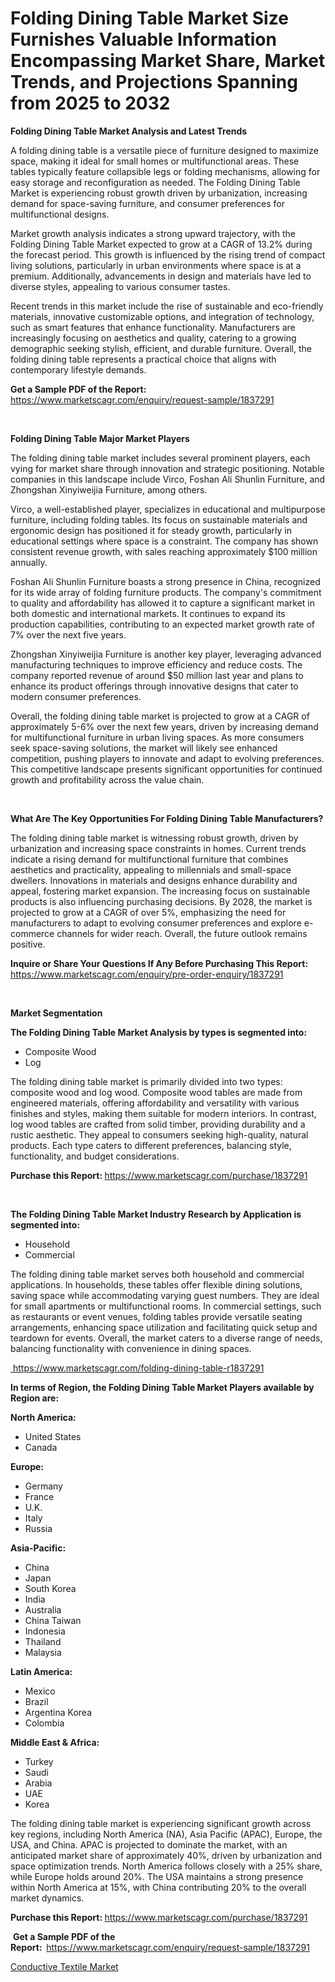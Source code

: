 <p><h1>Folding Dining Table Market Size Furnishes Valuable Information Encompassing Market Share, Market Trends, and Projections Spanning from 2025 to 2032</h1></p><p><strong>Folding Dining Table Market Analysis and Latest Trends</strong></p>
<p><p>A folding dining table is a versatile piece of furniture designed to maximize space, making it ideal for small homes or multifunctional areas. These tables typically feature collapsible legs or folding mechanisms, allowing for easy storage and reconfiguration as needed. The Folding Dining Table Market is experiencing robust growth driven by urbanization, increasing demand for space-saving furniture, and consumer preferences for multifunctional designs.</p><p>Market growth analysis indicates a strong upward trajectory, with the Folding Dining Table Market expected to grow at a CAGR of 13.2% during the forecast period. This growth is influenced by the rising trend of compact living solutions, particularly in urban environments where space is at a premium. Additionally, advancements in design and materials have led to diverse styles, appealing to various consumer tastes.</p><p>Recent trends in this market include the rise of sustainable and eco-friendly materials, innovative customizable options, and integration of technology, such as smart features that enhance functionality. Manufacturers are increasingly focusing on aesthetics and quality, catering to a growing demographic seeking stylish, efficient, and durable furniture. Overall, the folding dining table represents a practical choice that aligns with contemporary lifestyle demands.</p></p>
<p><strong>Get a Sample PDF of the Report:&nbsp;</strong> <a href="https://www.marketscagr.com/enquiry/request-sample/1837291?utm_campaign=3368&utm_medium=2&utm_source=Github&utm_content=ia&utm_term=05042025&utm_id=folding-dining-table">https://www.marketscagr.com/enquiry/request-sample/1837291</a></p>
<p>&nbsp;</p>
<p><strong>Folding Dining Table Major Market Players</strong></p>
<p><p>The folding dining table market includes several prominent players, each vying for market share through innovation and strategic positioning. Notable companies in this landscape include Virco, Foshan Ali Shunlin Furniture, and Zhongshan Xinyiweijia Furniture, among others.</p><p>Virco, a well-established player, specializes in educational and multipurpose furniture, including folding tables. Its focus on sustainable materials and ergonomic design has positioned it for steady growth, particularly in educational settings where space is a constraint. The company has shown consistent revenue growth, with sales reaching approximately $100 million annually.</p><p>Foshan Ali Shunlin Furniture boasts a strong presence in China, recognized for its wide array of folding furniture products. The company's commitment to quality and affordability has allowed it to capture a significant market in both domestic and international markets. It continues to expand its production capabilities, contributing to an expected market growth rate of 7% over the next five years.</p><p>Zhongshan Xinyiweijia Furniture is another key player, leveraging advanced manufacturing techniques to improve efficiency and reduce costs. The company reported revenue of around $50 million last year and plans to enhance its product offerings through innovative designs that cater to modern consumer preferences.</p><p>Overall, the folding dining table market is projected to grow at a CAGR of approximately 5-6% over the next few years, driven by increasing demand for multifunctional furniture in urban living spaces. As more consumers seek space-saving solutions, the market will likely see enhanced competition, pushing players to innovate and adapt to evolving preferences. This competitive landscape presents significant opportunities for continued growth and profitability across the value chain.</p></p>
<p>&nbsp;</p>
<p><strong>What Are The Key Opportunities For Folding Dining Table Manufacturers?</strong></p>
<p><p>The folding dining table market is witnessing robust growth, driven by urbanization and increasing space constraints in homes. Current trends indicate a rising demand for multifunctional furniture that combines aesthetics and practicality, appealing to millennials and small-space dwellers. Innovations in materials and designs enhance durability and appeal, fostering market expansion. The increasing focus on sustainable products is also influencing purchasing decisions. By 2028, the market is projected to grow at a CAGR of over 5%, emphasizing the need for manufacturers to adapt to evolving consumer preferences and explore e-commerce channels for wider reach. Overall, the future outlook remains positive.</p></p>
<p><strong>Inquire or Share Your Questions If Any Before Purchasing This Report:</strong> <a href="https://www.marketscagr.com/enquiry/pre-order-enquiry/1837291?utm_campaign=3368&utm_medium=2&utm_source=Github&utm_content=ia&utm_term=05042025&utm_id=folding-dining-table">https://www.marketscagr.com/enquiry/pre-order-enquiry/1837291</a></p>
<p>&nbsp;</p>
<p><strong>Market Segmentation</strong></p>
<p><strong>The Folding Dining Table Market Analysis by types is segmented into:</strong></p>
<p><ul><li>Composite Wood</li><li>Log</li></ul></p>
<p><p>The folding dining table market is primarily divided into two types: composite wood and log wood. Composite wood tables are made from engineered materials, offering affordability and versatility with various finishes and styles, making them suitable for modern interiors. In contrast, log wood tables are crafted from solid timber, providing durability and a rustic aesthetic. They appeal to consumers seeking high-quality, natural products. Each type caters to different preferences, balancing style, functionality, and budget considerations.</p></p>
<p><strong>Purchase this Report:&nbsp;</strong><a href="https://www.marketscagr.com/purchase/1837291?utm_campaign=3368&utm_medium=2&utm_source=Github&utm_content=ia&utm_term=05042025&utm_id=folding-dining-table">https://www.marketscagr.com/purchase/1837291</a></p>
<p>&nbsp;</p>
<p><strong>The Folding Dining Table Market Industry Research by Application is segmented into:</strong></p>
<p><ul><li>Household</li><li>Commercial</li></ul></p>
<p><p>The folding dining table market serves both household and commercial applications. In households, these tables offer flexible dining solutions, saving space while accommodating varying guest numbers. They are ideal for small apartments or multifunctional rooms. In commercial settings, such as restaurants or event venues, folding tables provide versatile seating arrangements, enhancing space utilization and facilitating quick setup and teardown for events. Overall, the market caters to a diverse range of needs, balancing functionality with convenience in dining spaces.</p></p>
<p><a href="https://www.marketscagr.com/folding-dining-table-r1837291?utm_campaign=3368&utm_medium=2&utm_source=Github&utm_content=ia&utm_term=05042025&utm_id=folding-dining-table">&nbsp;https://www.marketscagr.com/folding-dining-table-r1837291</a></p>
<p><strong>In terms of Region, the Folding Dining Table Market Players available by Region are:</strong></p>
<p>
    <p> <strong> North America: </strong>
        <ul>
            <li>United States</li>
            <li>Canada</li>
        </ul>
        </p> 
    <p> <strong> Europe: </strong>
        <ul>
            <li>Germany</li>
            <li>France</li>
            <li>U.K.</li>
            <li>Italy</li>
            <li>Russia</li>
        </ul>
        </p> 
    <p> <strong> Asia-Pacific: </strong>
        <ul>
            <li>China</li>
            <li>Japan</li>
            <li>South Korea</li>
            <li>India</li>
            <li>Australia</li>
            <li>China Taiwan</li>
            <li>Indonesia</li>
            <li>Thailand</li>
            <li>Malaysia</li>
        </ul>
        </p> 
    <p> <strong> Latin America: </strong>
        <ul>
            <li>Mexico</li>
            <li>Brazil</li>
            <li>Argentina Korea</li>
            <li>Colombia</li>
        </ul>
        </p> 
    <p> <strong> Middle East & Africa: </strong>
        <ul>
            <li>Turkey</li>
            <li>Saudi</li>
            <li>Arabia</li>
            <li>UAE</li>
            <li>Korea</li>
        </ul>
    </p>
    </p>
<p><p>The folding dining table market is experiencing significant growth across key regions, including North America (NA), Asia Pacific (APAC), Europe, the USA, and China. APAC is projected to dominate the market, with an anticipated market share of approximately 40%, driven by urbanization and space optimization trends. North America follows closely with a 25% share, while Europe holds around 20%. The USA maintains a strong presence within North America at 15%, with China contributing 20% to the overall market dynamics.</p></p>
<p><strong>Purchase this Report: </strong><a href="https://www.marketscagr.com/purchase/1837291?utm_campaign=3368&utm_medium=2&utm_source=Github&utm_content=ia&utm_term=05042025&utm_id=folding-dining-table">https://www.marketscagr.com/purchase/1837291</a></p>
<p>&nbsp;<strong>Get a Sample PDF of the Report:&nbsp;&nbsp;</strong><a href="https://www.marketscagr.com/enquiry/request-sample/1837291?utm_campaign=3368&utm_medium=2&utm_source=Github&utm_content=ia&utm_term=05042025&utm_id=folding-dining-table">https://www.marketscagr.com/enquiry/request-sample/1837291</a></p>
<p><strong></strong></p>
<p><p><a href="https://github.com/eymermanda0p/Market-Research-Report-List-1/blob/main/conductive-textile-market.md?utm_campaign=3368&utm_medium=2&utm_source=Github&utm_content=ia&utm_term=05042025&utm_id=folding-dining-table">Conductive Textile Market</a></p></p>